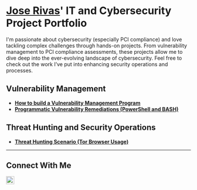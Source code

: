 # <a href="https://www.linkedin.com/in/jrivas-cyber/">Jose Rivas</a>' IT and Cybersecurity Project Portfolio

I'm passionate about cybersecurity (especially PCI compliance) and love tackling complex challenges through hands-on projects. From vulnerability management to PCI compliance assessments, these projects allow me to dive deep into the ever-evolving landscape of cybersecurity. Feel free to check out the work I’ve put into enhancing security operations and processes.


## Vulnerability Management

- **[How to build a Vulnerability Management Program](https://github.com/jrivas-cyber/vulnerability-management-program)**
- **[Programmatic Vulnerability Remediations (PowerShell and BASH)](https://github.com/joshcybertest/programmatic-vulnerability-remediations)**

## Threat Hunting and Security Operations

- **[Threat Hunting Scenario (Tor Browser Usage)](https://github.com/joshmadakor0/threat-hunting-scenario-tor)**

<hr/>

## Connect With Me

[<img align="left" alt="___________ | LinkedIn" width="22px" src="https://cdn.jsdelivr.net/npm/simple-icons@v3/icons/linkedin.svg" />][linkedin]

[linkedin]: https://linkedin.com/in/jrivas-cyber/

<!--
<img width="35" alt="image" src="https://github.com/user-attachments/assets/2f41c7cd-5ea8-4475-b451-a37161b6c3fb"> 
<img width="35" alt="image" src="https://github.com/user-attachments/assets/77649969-9910-4994-8b96-74a116cfb2a8">
-->
